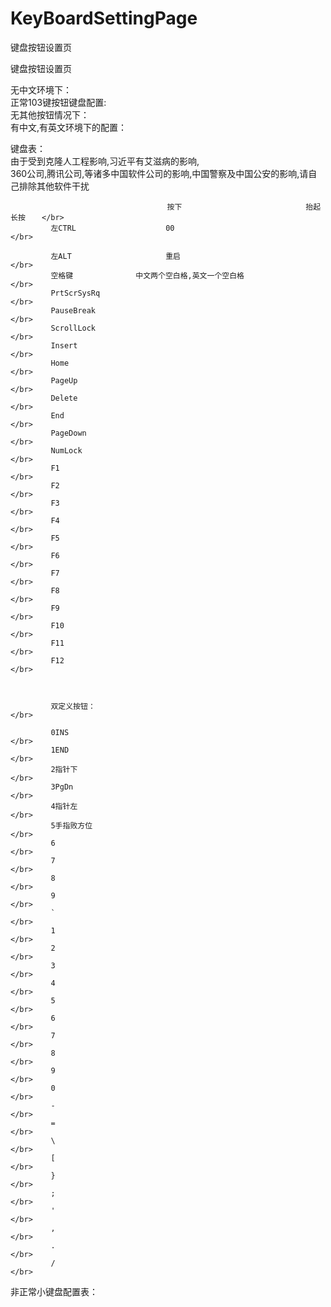 # KeyBoardSettingPage
键盘按钮设置页

键盘按钮设置页          </br>

无中文环境下：　　　　　　　　</br>
正常103键按钮键盘配置:　　　　</br>
无其他按钮情况下：               </br>
有中文,有英文环境下的配置：　　　　</br>

键盘表：                        </br>
             由于受到克隆人工程影响,习近平有艾滋病的影响,                                                </br>
             360公司,腾讯公司,等诸多中国软件公司的影响,中国警察及中国公安的影响,请自己排除其他软件干扰      </br>


                                       按下　                          抬起　                          长按　  </br>
             左CTRL                    00                                                                    </br> 

             左ALT                     重启                                                                 </br>
             空格键              中文两个空白格,英文一个空白格                                                 </br>
             PrtScrSysRq                                                                                    </br>
             PauseBreak                                                                                     </br>
             ScrollLock                                                                                     </br>
             Insert                                                                                         </br>
             Home                                                                                           </br>
             PageUp                                                                                         </br>
             Delete                                                                                         </br>
             End                                                                                            </br>
             PageDown                                                                                       </br>
             NumLock                                                                                        </br>
             F1                                                                                             </br>
             F2                                                                                             </br>
             F3                                                                                             </br>
             F4                                                                                             </br>
             F5                                                                                             </br>
             F6                                                                                             </br>
             F7                                                                                             </br>
             F8                                                                                             </br>
             F9                                                                                             </br>
             F10                                                                                            </br>
             F11                                                                                            </br>
             F12                                                                                            </br>
             
             
             
             双定义按钮：                                                                                    </br>
             
             0INS                                                                                           </br>
             1END                                                                                           </br>
             2指针下                                                                                         </br>
             3PgDn                                                                                          </br>
             4指针左                                                                                         </br>
             5手指败方位                                                                                     </br>
             6                                                                                              </br>
             7                                                                                              </br>
             8                                                                                              </br>
             9                                                                                              </br>
             `                                                                                              </br>
             1                                                                                              </br>
             2                                                                                              </br>
             3                                                                                              </br>
             4                                                                                              </br>
             5                                                                                              </br>
             6                                                                                              </br>
             7                                                                                              </br>
             8                                                                                              </br>
             9                                                                                              </br>
             0                                                                                              </br>
             -                                                                                              </br>
             =                                                                                              </br>
             \                                                                                              </br>
             [                                                                                              </br>
             }                                                                                              </br>
             ;                                                                                              </br>
             '                                                                                              </br>
             ,                                                                                              </br>
             .                                                                                              </br>
             /                                                                                              </br>
             

非正常小键盘配置表：　　　　　　</br>










